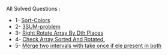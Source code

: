 
All Solved Questions :

- 1- [Sort-Colors](https://leetcode.com/problems/sort-colors/submissions/)
- 2- [3SUM-problem](/LeetCode/Medium/1_Array/2_3Sum.py)
- 3- [Right Rotate Array By Dth Places](/LeetCode/Medium/1_Array/3_RightRotateArrayByDPlaces.py)
- 4- [Check Array Sorted And Rotated.](/LeetCode/Medium/1_Array/4_checkArrSortedAndRotated.py)
- 5- [Merge two intervals with take once if ele present in both](/LeetCode/Medium/1_Array/5_2_Merge_interval_Better.py)
